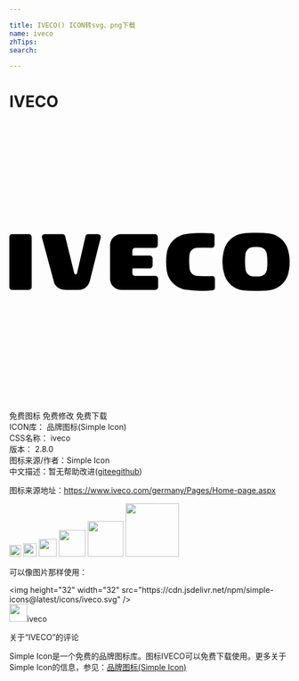 ```yaml
---

title: IVECO() ICON转svg、png下载
name: iveco
zhTips: 
search: 

---
```


# IVECO  <small style="font-size: 60%;font-weight: 100"></small>

<div id="svg" class="svg-wrap">
<svg role="img" viewBox="0 0 24 24" xmlns="http://www.w3.org/2000/svg"><title>IVECO icon</title><path d="M.24 14.402h1.433c.12 0 .239-.1.239-.243V9.87a.243.243 0 0 0-.244-.242H.24a.237.237 0 0 0-.24.24v4.294c0 .169.148.239.24.239m2.566-4.424l1.01 3.737c.064.25.244.435.391.53.17.11.338.156.61.156h1.119c.474 0 .833-.294.963-.794l.91-3.62a.431.431 0 0 0 .014-.108.238.238 0 0 0-.24-.25h-.827a.24.24 0 0 0-.235.182l-.718 3.135c-.022.108-.076.131-.134.131a.117.117 0 0 1-.112-.1l-.762-3.11c-.02-.157-.122-.239-.242-.239H3.03c-.188 0-.254.17-.243.273.001.022.013.043.019.077m7.728 1.49l-.002-.413c0-.15.116-.25.24-.25h1.7a.24.24 0 0 0 .238-.24l.001-.695a.243.243 0 0 0-.244-.242H9.57c-.468 0-.948.364-.948 1.024v2.79c0 .602.508.959.945.959h2.93c.124 0 .249-.093.243-.265v-.69a.24.24 0 0 0-.24-.24h-1.7c-.159 0-.266-.093-.266-.243v-.397h1.494a.242.242 0 0 0 .238-.251v-.61a.24.24 0 0 0-.244-.238h-1.488zm5.511-.664a11.9 11.9 0 0 1 1.283 0 .238.238 0 0 0 .239-.239v-.005l.005-.762a.239.239 0 0 0-.217-.238 12.611 12.611 0 0 0-.893-.024c-.42 0-.833.022-1.237.069l.025-.002c-.879.07-1.595.72-1.756 1.57a5.162 5.162 0 0 0-.074.82c0 .27.02.527.058.776a1.943 1.943 0 0 0 1.63 1.622l-.026-.004a9.788 9.788 0 0 0 2.303.053.239.239 0 0 0 .216-.236l-.001.017.002-.766a.239.239 0 0 0-.239-.239h-.007c-.239.012-.479.012-.722.007a12.965 12.965 0 0 1-.61-.021.675.675 0 0 1-.588-.594 6.287 6.287 0 0 1-.022-1.131.678.678 0 0 1 .631-.673M24 12.05c.003-.434-.06-.83-.178-1.195a1.916 1.916 0 0 0-1.59-1.285 9.213 9.213 0 0 0-1.085-.062c-.406 0-.76.01-1.156.06a1.932 1.932 0 0 0-1.6 1.392 3.792 3.792 0 0 0 .029 2.172 1.906 1.906 0 0 0 1.596 1.306c.342.037.684.054 1.037.054.443 0 .805 0 1.232-.058.85-.153 1.452-.752 1.613-1.511.065-.282.1-.57.102-.873m-1.91-.02c0 .222-.01.434-.037.65a.677.677 0 0 1-.62.565 8.625 8.625 0 0 1-.541.007.674.674 0 0 1-.664-.576 5.302 5.302 0 0 1-.014-1.337.677.677 0 0 1 .625-.601 8.615 8.615 0 0 1 .532-.004c.353 0 .643.268.675.612.03.223.044.452.044.684"/></svg>
</div>
<detail full-name='iveco'></detail>

<div class="detail-page">
<p>
<span><span class="badge-success badge">免费图标</span> <span class="badge-success badge">免费修改</span>  <span class="badge-success badge">免费下载</span> </span>
<br/>
<span>
ICON库：
<span class="badge-secondary badge">品牌图标(Simple Icon)</span> 
</span>
<br/>
<span>
CSS名称：
<span class="badge-secondary badge">iveco</span> 
</span>

<br/>
<span>
版本：
<span class="badge-secondary badge">2.8.0</span> 
</span>
<br/>
<span>图标来源/作者：<span class="badge-light badge">Simple Icon</span></span> 
<br/>
<span class="zh-detail">中文描述：暂无<span class="help-link"><span>帮助改进</span>(<a href="https://gitee.com/liuwave/icon-helper/edit/master/json/brands/iveco.json" target="_blank" rel="noopener noreferrer">gitee</a><a href="https://github.com/liuwave/icon-helper/edit/master/json/brands/iveco.json" target="_blank" rel="noopener noreferrer">github</a></span>)</span><br/>
</p>
</div><div class="description description alert alert-light"><p>图标来源地址：<a href="https://www.iveco.com/germany/Pages/Home-page.aspx" target="_blank" rel="noopener noreferrer">https://www.iveco.com/germany/Pages/Home-page.aspx</a></p></div>
<div class="alert alert-dark">
<img height="21" width="21" src="https://cdn.jsdelivr.net/npm/simple-icons@latest/icons/iveco.svg" />
<img height="24" width="24" src="https://cdn.jsdelivr.net/npm/simple-icons@latest/icons/iveco.svg" />
<img height="32" width="32" src="https://cdn.jsdelivr.net/npm/simple-icons@latest/icons/iveco.svg" />
<img height="48" width="48" src="https://cdn.jsdelivr.net/npm/simple-icons@latest/icons/iveco.svg" />
<img height="64" width="64" src="https://cdn.jsdelivr.net/npm/simple-icons@latest/icons/iveco.svg" />
<img height="96" width="96" src="https://cdn.jsdelivr.net/npm/simple-icons@latest/icons/iveco.svg" />

</div>
<div>
  <p>可以像图片那样使用：    
  </p>
  <div class="alert alert-primary" style="font-size: 14px">
    &lt;img height="32" width="32" src="https://cdn.jsdelivr.net/npm/simple-icons@latest/icons/iveco.svg" /&gt;
    <copy-btn content='<img height="32" width="32" src="https://cdn.jsdelivr.net/npm/simple-icons@latest/icons/iveco.svg" />'></copy-btn>
  </div>
  <div class="alert alert-secondary">
    <img height="32" width="32" src="https://cdn.jsdelivr.net/npm/simple-icons@latest/icons/iveco.svg" />iveco
    <copy-btn content="iveco" btn-title="复制图标名称"></copy-btn>
  </div>
</div>

<Vssue title="关于“IVECO”的评论" >关于“IVECO”的评论</Vssue>


<div><p>Simple Icon是一个免费的品牌图标库。图标IVECO可以免费下载使用。更多关于  Simple Icon的信息，参见：<a target="_blank" href="https://iconhelper.cn/brands.html">品牌图标(Simple Icon)</a>
</p></div>
